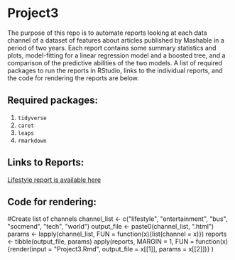 # Project3
The purpose of this repo is to automate reports looking at each data channel of a dataset of features about articles published by Mashable in a period of two years. Each report contains some summary statistics and plots, model-fitting for a linear regression model and a boosted tree, and a comparison of the predictive abilities of the two models. A list of required packages to run the reports in RStudio, links to the individual reports, and the code for rendering the reports are below.

## Required packages:  
  
1. `tidyverse`
2. `caret`
3. `leaps`
4. `rmarkdown`

## Links to Reports:
[Lifestyle report is available here](lifestyle.html)



## Code for rendering:
#Create list of channels
channel_list <- c("lifestyle", "entertainment", "bus", "socmend", "tech", "world")
output_file <- paste0(channel_list, ".html")
params <- lapply(channel_list, FUN = function(x){list(channel = x)})
reports <- tibble(output_file, params)
apply(reports, MARGIN = 1, FUN = function(x){render(input = "Project3.Rmd", output_file = x[[1]], params = x[[2]])} )
